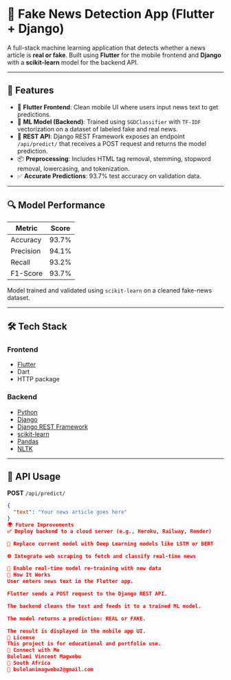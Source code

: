 # 📰 Fake News Detection App (Flutter + Django)

A full-stack machine learning application that detects whether a news article is **real or fake**. Built using **Flutter** for the mobile frontend and **Django** with a **scikit-learn** model for the backend API.

---

## 🚀 Features

- 📲 **Flutter Frontend**: Clean mobile UI where users input news text to get predictions.
- 🧠 **ML Model (Backend)**: Trained using `SGDClassifier` with `TF-IDF` vectorization on a dataset of labeled fake and real news.
- 🔌 **REST API**: Django REST Framework exposes an endpoint `/api/predict/` that receives a POST request and returns the model prediction.
- 📦 **Preprocessing**: Includes HTML tag removal, stemming, stopword removal, lowercasing, and tokenization.
- ✅ **Accurate Predictions**: 93.7% test accuracy on validation data.

---

## 🔍 Model Performance

| Metric      | Score     |
|-------------|-----------|
| Accuracy    | 93.7%     |
| Precision   | 94.1%     |
| Recall      | 93.2%     |
| F1-Score    | 93.7%     |

Model trained and validated using `scikit-learn` on a cleaned fake-news dataset.

---

## 🛠️ Tech Stack

### Frontend
- [Flutter](https://flutter.dev/)  
- Dart  
- HTTP package  

### Backend
- [Python](https://www.python.org/)
- [Django](https://www.djangoproject.com/)
- [Django REST Framework](https://www.django-rest-framework.org/)
- [scikit-learn](https://scikit-learn.org/)
- [Pandas](https://pandas.pydata.org/)
- [NLTK](https://www.nltk.org/)

---

## 🔗 API Usage

**POST** `/api/predict/`  
```json
{
  "text": "Your news article goes here"
}
🌍 Future Improvements
✅ Deploy backend to a cloud server (e.g., Heroku, Railway, Render)

🤖 Replace current model with Deep Learning models like LSTM or BERT

🌐 Integrate web scraping to fetch and classify real-time news

🔁 Enable real-time model re-training with new data
🧠 How It Works
User enters news text in the Flutter app.

Flutter sends a POST request to the Django REST API.

The backend cleans the text and feeds it to a trained ML model.

The model returns a prediction: REAL or FAKE.

The result is displayed in the mobile app UI.
📜 License
This project is for educational and portfolio use.
🤝 Connect with Me
Bulelani Vincent Magwebu
📍 South Africa
📧 bulelanimagwebu2@gmail.com


